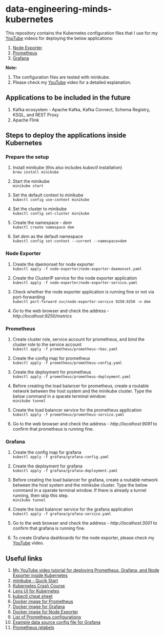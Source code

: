 # data-engineering-minds-kubernetes
This repository contains the Kubernetes configuration files that I use for my [YouTube](https://www.youtube.com/channel/UCya8wCkH9PSQQgT-50ohYvQ) videos for deploying the below applications:
1. [Node Exporter](https://github.com/vinclv/data-engineering-minds-kubernetes/tree/master/node-exporter)
2. [Prometheus](https://github.com/vinclv/data-engineering-minds-kubernetes/tree/master/prometheus)
3. [Grafana](https://github.com/vinclv/data-engineering-minds-kubernetes/tree/master/grafana)

**Note:**
1. The configuration files are tested with minikube.
2. Please check my [YouTube](https://www.youtube.com/watch?v=c9A2yjnNuHA) video for a detailed explanation.

## Applications to be included in the future
1. Kafka ecosystem - Apache Kafka, Kafka Connect, Schema Registry, KSQL, and REST Proxy
2. Apache Flink

## Steps to deploy the applications inside Kubernetes
### Prepare the setup
1. Install minikube (this also includes _kubectl_ installation)<br/>
`
brew install minikube
`

2. Start the minikube<br/>
`
minikube start
`

3. Set the default context to minikube<br/>
`
kubectl config use-context minikube
`

4. Set the cluster to minikube<br/>
`
kubectl config set-cluster minikube
`

5. Create the namespace - *dem*<br/> 
`kubectl create namespace dem`

6. Set *dem* as the default namespace<br/>
`kubectl config set-context --current --namespace=dem`

### Node Exporter
1. Create the daemonset for node exporter<br/>
`
kubectl apply -f node-exporter/node-exporter-daemonset.yaml
`

2. Create the ClusterIP service for the node exporter application<br/>
`
kubectl apply -f node-exporter/node-exporter-service.yaml
`

3. Check whether the node exporter application is running fine or not via port-forwarding<br/>
`
kubectl port-forward svc/node-exporter-service 9250:9250 -n dem
`

4. Go to the web browser and check the address - *http&#58;//localhost:9250/metrics*

### Prometheus
1. Create cluster role, service account for prometheus, and bind the cluster role to the service account<br/>
`
kubectl apply -f prometheus/prometheus-rbac.yaml
`

2. Create the config map for prometheus<br/>
`
kubectl apply -f prometheus/prometheus-config.yaml
`

3. Create the deployment for prometheus<br/>
`
kubectl apply -f prometheus/prometheus-deployment.yaml
`

4. Before creating the load balancer for prometheus, create a routable network between the host system and the minikube cluster. Type the below command in a sparate terminal window:<br/>
`
minikube tunnel
`

5. Create the load balancer service for the prometheus application<br/>
`
kubectl apply -f prometheus/prometheus-service.yaml
`

6. Go to the web browser and check the address - *http&#58;//localhost:9091* to confirm that prometheus is running fine.

### Grafana
1. Create the config map for grafana<br/>
`
kubectl apply -f grafana/grafana-config.yaml
`

2. Create the deployment for grafana<br/>
`
kubectl apply -f grafana/grafana-deployment.yaml
`

3. Before creating the load balancer for grafana, create a routable network between the host system and the minikube cluster. Type the below command in a sparate terminal window. If there is already a tunnel running, then skip this step.<br/>
`
minikube tunnel
`

4. Create the load balancer service for the grafana application<br/>
`
kubectl apply -f grafana/grafana-service.yaml
`

5. Go to the web browser and check the address - *http&#58;//localhost:3001* to confirm that grafana is running fine.

6. To create Grafana dashboards for the node exporter, please check my [YouTube](https://www.youtube.com/watch?v=c9A2yjnNuHA) video.

## Useful links
1. [My YouTube video tutorial for deploying Prometheus, Grafana, and Node Exporter inside Kubernetes](https://www.youtube.com/watch?v=c9A2yjnNuHA)
2. [minikube - Qucik Start](https://minikube.sigs.k8s.io/docs/start/)
3. [Kubernetes Crash Course](https://www.youtube.com/watch?v=s_o8dwzRlu4)
4. [Lens UI for Kubernetes](https://k8slens.dev/)
5. [kubectl cheat sheet](https://kubernetes.io/docs/reference/kubectl/cheatsheet/)
6. [Docker image for Prometheus](https://hub.docker.com/r/bitnami/prometheus)
7. [Docker image for Grafana](https://hub.docker.com/r/grafana/grafana)
8. [Docker image for Node Exporter](https://hub.docker.com/r/prom/node-exporter)
9. [List of Prometheus configurations](https://prometheus.io/docs/prometheus/latest/configuration/configuration/)
10. [Example data source config file for Grafana](https://grafana.com/docs/grafana/latest/administration/provisioning/#example-data-source-config-file)
11. [Prometheus relabels](https://grafana.com/blog/2022/03/21/how-relabeling-in-prometheus-works/)

